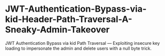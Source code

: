 # JWT-Authentication-Bypass-via-kid-Header-Path-Traversal-A-Sneaky-Admin-Takeover
JWT Authentication Bypass via kid Path Traversal — Exploiting insecure key loading to impersonate the admin and delete users with a null byte trick.
